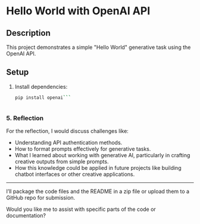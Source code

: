 # Hello World with OpenAI API

## Description
This project demonstrates a simple "Hello World" generative task using the OpenAI API.

## Setup
1. Install dependencies:
   ```bash
   pip install openai```



### 5. Reflection
For the reflection, I would discuss challenges like:
   - Understanding API authentication methods.
   - How to format prompts effectively for generative tasks.
   - What I learned about working with generative AI, particularly in crafting creative outputs from simple prompts.
   - How this knowledge could be applied in future projects like building chatbot interfaces or other creative applications.

---

I’ll package the code files and the README in a zip file or upload them to a GitHub repo for submission.

Would you like me to assist with specific parts of the code or documentation?
